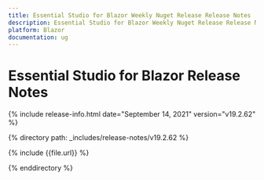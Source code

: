 ```yaml
---
title: Essential Studio for Blazor Weekly Nuget Release Release Notes  
description: Essential Studio for Blazor Weekly Nuget Release Release Notes  
platform: Blazor
documentation: ug
---
```


# Essential Studio for Blazor  Release Notes  

{% include release-info.html date="September 14, 2021"  version="v19.2.62" %} 

{% directory path: _includes/release-notes/v19.2.62 %}

{% include {{file.url}} %}

{% enddirectory %}

